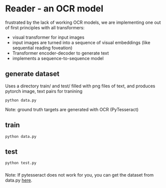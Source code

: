 # Reader - an OCR model

frustrated by the lack of working OCR models, we are implementing one out of first principles with all transformers:

- visual transformer for input images
- input images are turned into a sequence of visual embeddings (like sequential reading foveation)
- Transformer encoder-decoder to generate text
- implements a sequence-to-sequence model

## generate dataset

Uses a directory train/ and test/ filled with png files of text, and produces pytorch image, text pairs for tranining

`python data.py`

Note: ground truth targets are generated with OCR (PyTesseract)


## train

`python data.py`

## test

`python test.py`


###

Note: If pytesseract does not work for you, you can get the dataset from data.py [here](https://drive.google.com/file/d/1ZWi4n5Q_4FoDKQsWgaOtIRrSakT7Im7D/view?usp=sharing).
